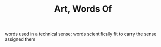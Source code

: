 ---
title: Art, Words Of
letter: A
permalink: "/definitions/bld-art-words-of.html"
body: words used in a technical sense; words scientifically fit to carry the sense
  assigned them
published_at: '2018-07-07'
source: Black's Law Dictionary 2nd Ed (1910)
layout: post
---